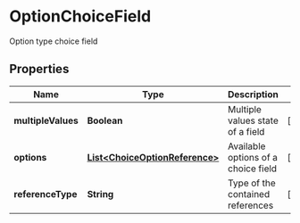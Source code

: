 

# OptionChoiceField

Option type choice field

## Properties

| Name | Type | Description | Notes |
|------------ | ------------- | ------------- | -------------|
|**multipleValues** | **Boolean** | Multiple values state of a field |  [optional] |
|**options** | [**List&lt;ChoiceOptionReference&gt;**](ChoiceOptionReference.md) | Available options of a choice field |  [optional] |
|**referenceType** | **String** | Type of the contained references |  [optional] |



